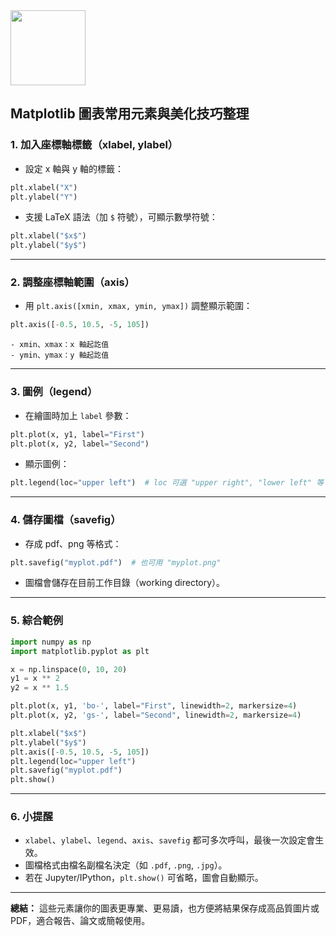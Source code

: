 <img src="https://r2cdn.perplexity.ai/pplx-full-logo-primary-dark%402x.png" class="logo" width="120"/>

## Matplotlib 圖表常用元素與美化技巧整理

### 1. 加入座標軸標籤（xlabel, ylabel）

- 設定 x 軸與 y 軸的標籤：

```python
plt.xlabel("X")
plt.ylabel("Y")
```

- 支援 LaTeX 語法（加 `$` 符號），可顯示數學符號：

```python
plt.xlabel("$x$")
plt.ylabel("$y$")
```


---

### 2. 調整座標軸範圍（axis）

- 用 `plt.axis([xmin, xmax, ymin, ymax])` 調整顯示範圍：

```python
plt.axis([-0.5, 10.5, -5, 105])
```

    - xmin、xmax：x 軸起訖值
    - ymin、ymax：y 軸起訖值

---

### 3. 圖例（legend）

- 在繪圖時加上 `label` 參數：

```python
plt.plot(x, y1, label="First")
plt.plot(x, y2, label="Second")
```

- 顯示圖例：

```python
plt.legend(loc="upper left")  # loc 可選 "upper right", "lower left" 等
```


---

### 4. 儲存圖檔（savefig）

- 存成 pdf、png 等格式：

```python
plt.savefig("myplot.pdf")  # 也可用 "myplot.png"
```

- 圖檔會儲存在目前工作目錄（working directory）。

---

### 5. 綜合範例

```python
import numpy as np
import matplotlib.pyplot as plt

x = np.linspace(0, 10, 20)
y1 = x ** 2
y2 = x ** 1.5

plt.plot(x, y1, 'bo-', label="First", linewidth=2, markersize=4)
plt.plot(x, y2, 'gs-', label="Second", linewidth=2, markersize=4)

plt.xlabel("$x$")
plt.ylabel("$y$")
plt.axis([-0.5, 10.5, -5, 105])
plt.legend(loc="upper left")
plt.savefig("myplot.pdf")
plt.show()
```


---

### 6. 小提醒

- `xlabel`、`ylabel`、`legend`、`axis`、`savefig` 都可多次呼叫，最後一次設定會生效。
- 圖檔格式由檔名副檔名決定（如 `.pdf`, `.png`, `.jpg`）。
- 若在 Jupyter/IPython，`plt.show()` 可省略，圖會自動顯示。

---

**總結：**
這些元素讓你的圖表更專業、更易讀，也方便將結果保存成高品質圖片或 PDF，適合報告、論文或簡報使用。

